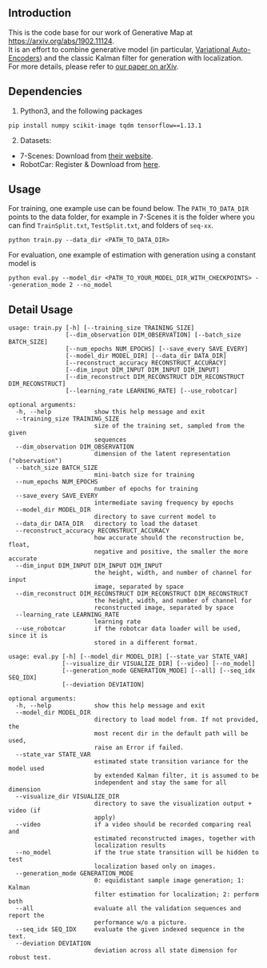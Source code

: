
## Introduction
This is the code base for our work of Generative Map at <https://arxiv.org/abs/1902.11124>.  
It is an effort to combine generative model (in particular, [Variational Auto-Encoders](https://arxiv.org/abs/1312.6114)) and the classic Kalman filter for generation with localization.  
For more details, please refer to [our paper on arXiv](https://arxiv.org/abs/1902.11124).

## Dependencies
1. Python3, and the following packages  
```
pip install numpy scikit-image tqdm tensorflow==1.13.1
```

2. Datasets:  
  * 7-Scenes: Download from [their website](https://www.microsoft.com/en-us/research/project/rgb-d-dataset-7-scenes/).  
  * RobotCar: Register & Download from [here](https://robotcar-dataset.robots.ox.ac.uk/).  

## Usage
For training, one example use can be found below. The `PATH_TO_DATA_DIR` points to the data folder, for example in 7-Scenes it is the folder where you can find `TrainSplit.txt`, `TestSplit.txt`, and folders of `seq-xx`.  
```
python train.py --data_dir <PATH_TO_DATA_DIR>
```

For evaluation, one example of estimation with generation using a constant model is  
```
python eval.py --model_dir <PATH_TO_YOUR_MODEL_DIR_WITH_CHECKPOINTS> --generation_mode 2 --no_model
```

## Detail Usage
```
usage: train.py [-h] [--training_size TRAINING_SIZE]
                [--dim_observation DIM_OBSERVATION] [--batch_size BATCH_SIZE]
                [--num_epochs NUM_EPOCHS] [--save_every SAVE_EVERY]
                [--model_dir MODEL_DIR] [--data_dir DATA_DIR]
                [--reconstruct_accuracy RECONSTRUCT_ACCURACY]
                [--dim_input DIM_INPUT DIM_INPUT DIM_INPUT]
                [--dim_reconstruct DIM_RECONSTRUCT DIM_RECONSTRUCT DIM_RECONSTRUCT]
                [--learning_rate LEARNING_RATE] [--use_robotcar]

optional arguments:
  -h, --help            show this help message and exit
  --training_size TRAINING_SIZE
                        size of the training set, sampled from the given
                        sequences
  --dim_observation DIM_OBSERVATION
                        dimension of the latent representation ("observation")
  --batch_size BATCH_SIZE
                        mini-batch size for training
  --num_epochs NUM_EPOCHS
                        number of epochs for training
  --save_every SAVE_EVERY
                        intermediate saving frequency by epochs
  --model_dir MODEL_DIR
                        directory to save current model to
  --data_dir DATA_DIR   directory to load the dataset
  --reconstruct_accuracy RECONSTRUCT_ACCURACY
                        how accurate should the reconstruction be, float,
                        negative and positive, the smaller the more accurate
  --dim_input DIM_INPUT DIM_INPUT DIM_INPUT
                        the height, width, and number of channel for input
                        image, separated by space
  --dim_reconstruct DIM_RECONSTRUCT DIM_RECONSTRUCT DIM_RECONSTRUCT
                        the height, width, and number of channel for
                        reconstructed image, separated by space
  --learning_rate LEARNING_RATE
                        learning rate
  --use_robotcar        if the robotcar data loader will be used, since it is
                        stored in a different format.
```
  
```
usage: eval.py [-h] [--model_dir MODEL_DIR] [--state_var STATE_VAR]
               [--visualize_dir VISUALIZE_DIR] [--video] [--no_model]
               [--generation_mode GENERATION_MODE] [--all] [--seq_idx SEQ_IDX]
               [--deviation DEVIATION]

optional arguments:
  -h, --help            show this help message and exit
  --model_dir MODEL_DIR
                        directory to load model from. If not provided, the
                        most recent dir in the default path will be used,
                        raise an Error if failed.
  --state_var STATE_VAR
                        estimated state transition variance for the model used
                        by extended Kalman filter, it is assumed to be
                        independent and stay the same for all dimension
  --visualize_dir VISUALIZE_DIR
                        directory to save the visualization output + video (if
                        apply)
  --video               if a video should be recorded comparing real and
                        estimated reconstructed images, together with
                        localization results
  --no_model            if the true state transition will be hidden to test
                        localization based only on images.
  --generation_mode GENERATION_MODE
                        0: equidistant sample image generation; 1: Kalman
                        filter estimation for localization; 2: perform both
  --all                 evaluate all the validation sequences and report the
                        performance w/o a picture.
  --seq_idx SEQ_IDX     evaluate the given indexed sequence in the text.
  --deviation DEVIATION
                        deviation across all state dimension for robust test.
```


